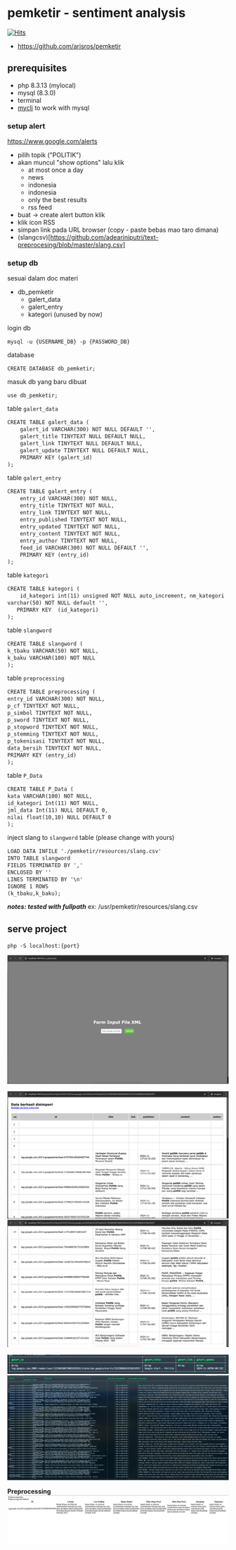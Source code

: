 # pemketir - sentiment analysis

[![Hits](https://hits.seeyoufarm.com/api/count/incr/badge.svg?url=https%3A%2F%2Fgithub.com%2Farisjirat%2Fpemketir&count_bg=%2379C83D&title_bg=%23606060&icon=snapchat.svg&icon_color=%23E7E7E7&title=hits&edge_flat=false)](https://hits.seeyoufarm.com)

- https://github.com/arisros/pemketir

## prerequisites
- php 8.3.13 (mylocal)
- mysql (8.3.0)
- terminal
- [mycli](screenshots/https://github.com/dbcli/mycli) to work with mysql

### setup alert
https://www.google.com/alerts
- pilih topik ("POLITIK")
- akan muncul "show options" lalu klik
  - at most once a day
  - news
  - indonesia
  - indonesia
  - only the best results
  - rss feed
- buat -> create alert button klik
- klik icon RSS
- simpan link pada URL browser (copy - paste bebas mao taro dimana)
- (slangcsv)[https://github.com/adeariniputri/text-preprocesing/blob/master/slang.csv] 

### setup db

sesuai dalam doc materi
- db_pemketir
  - galert_data
  - galert_entry
  - kategori (unused by now)

login db
```
mysql -u {USERNAME_DB} -p {PASSWORD_DB}
```
database
```
CREATE DATABASE db_pemketir;
```

masuk db yang baru dibuat
```
use db_pemketir;
```

table `galert_data`
```
CREATE TABLE galert_data (
	galert_id VARCHAR(300) NOT NULL DEFAULT '',
	galert_title TINYTEXT NULL DEFAULT NULL,
	galert_link TINYTEXT NULL DEFAULT NULL,
	galert_update TINYTEXT NULL DEFAULT NULL,
	PRIMARY KEY (galert_id)
);
```

table `galert_entry`
```
CREATE TABLE galert_entry (
	entry_id VARCHAR(300) NOT NULL,
	entry_title TINYTEXT NOT NULL,
	entry_link TINYTEXT NOT NULL,
	entry_published TINYTEXT NOT NULL,
	entry_updated TINYTEXT NOT NULL,
	entry_content TINYTEXT NOT NULL,
	entry_author TINYTEXT NOT NULL,
	feed_id VARCHAR(300) NOT NULL DEFAULT '',
	PRIMARY KEY (entry_id)
);
```


table `kategori`
```
CREATE TABLE kategori (
	id_kategori int(11) unsigned NOT NULL auto_increment, nm_kategori varchar(50) NOT NULL default '',     
   PRIMARY KEY  (id_kategori)
);
```

table `slangword`
```
CREATE TABLE slangword (
k_tbaku VARCHAR(50) NOT NULL,
k_baku VARCHAR(100) NOT NULL
);
```

table `preprocessing`
```
CREATE TABLE preprocessing (
entry_id VARCHAR(300) NOT NULL,
p_cf TINYTEXT NOT NULL,
p_simbol TINYTEXT NOT NULL,
p_sword TINYTEXT NOT NULL,
p_stopword TINYTEXT NOT NULL,
p_stemming TINYTEXT NOT NULL,
p_tokenisasi TINYTEXT NOT NULL,
data_bersih TINYTEXT NOT NULL,
PRIMARY KEY (entry_id)
);
```

table `P_Data`
```
CREATE TABLE P_Data (
kata VARCHAR(100) NOT NULL,
id_kategori Int(11) NOT NULL,
jml_data Int(11) NULL DEFAULT 0,
nilai float(10,10) NULL DEFAULT 0
);
```

inject slang to `slangword` table (please change with yours)
```
LOAD DATA INFILE './pemketir/resources/slang.csv'
INTO TABLE slangword
FIELDS TERMINATED BY ','
ENCLOSED BY ''
LINES TERMINATED BY '\n'
IGNORE 1 ROWS
(k_tbaku,k_baku);
```
***notes: tested with fullpath***
ex: /usr/pemketir/resources/slang.csv



## serve project
```
php -S localhost:{port}
```

![web form upload](screenshots/screenshot__web_form.png)

![result](screenshots/screenshot__web_result.png)
![result](screenshots/screenshot__web_result_2.png)

![table galert_data](screenshots/screenshot__table_galert_data.png)
![table galert_entry](screenshots/screenshot__table_galert_entry.png)

**Preprocessing**
![table galert_entry](screenshots/screenshot__result_preprocessing.png)